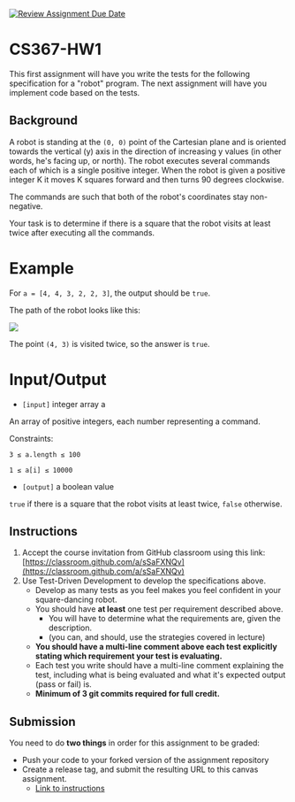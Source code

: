 [![Review Assignment Due Date](https://classroom.github.com/assets/deadline-readme-button-24ddc0f5d75046c5622901739e7c5dd533143b0c8e959d652212380cedb1ea36.svg)](https://classroom.github.com/a/sSaFXNQv)
# CS367-HW1

This first assignment will have you write the tests for the following specification for a "robot" program. The next assignment will have you implement code based on the tests.

## Background

A robot is standing at the `(0, 0)` point of the Cartesian plane and is oriented towards the vertical (y) axis in the direction of increasing y values (in other words, he's facing up, or north). The robot executes several commands each of which is a single positive integer. When the robot is given a positive integer K it moves K squares forward and then turns 90 degrees clockwise.

The commands are such that both of the robot's coordinates stay non-negative.

Your task is to determine if there is a square that the robot visits at least twice after executing all the commands.

# Example

For `a = [4, 4, 3, 2, 2, 3]`, the output should be `true`.

The path of the robot looks like this:

![](https://codefightsuserpics.s3.amazonaws.com/tasks/robotWalk/img/path.png?_tm=1486563151922)

The point `(4, 3)` is visited twice, so the answer is `true`.

# Input/Output

- `[input]` integer array a

An array of positive integers, each number representing a command.

Constraints:

`3 ≤ a.length ≤ 100`

`1 ≤ a[i] ≤ 10000`

- `[output]` a boolean value

`true` if there is a square that the robot visits at least twice, `false` otherwise.

## Instructions

1. Accept the course invitation from GitHub classroom using this link: [https://classroom.github.com/a/sSaFXNQv](https://classroom.github.com/a/sSaFXNQv)
2. Use Test-Driven Development to develop the specifications above.
    - Develop as many tests as you feel makes you feel confident in your square-dancing robot.
    - You should have **at least** one test per requirement described above.
        - You will have to determine what the requirements are, given the description.
        - (you can, and should, use the strategies covered in lecture)
    - **You should have a multi-line comment above each test explicitly stating which requirement your test is evaluating.**
    - Each test you write should have a multi-line comment explaining the test, including what is being evaluated and what it's expected output (pass or fail) is.
    - **Minimum of 3 git commits required for full credit.**

## Submission

You need to do **two things** in order for this assignment to be graded:

- Push your code to your forked version of the assignment repository
- Create a release tag, and submit the resulting URL to this canvas assignment.
    - [Link to instructions](https://docs.github.com/en/repositories/creating-and-managing-repositories/creating-a-repository-from-a-template#:~:text=Creating%20a%20repository%20from%20a%20template%20is%20similar%20to%20forking%20a%20repository%2C%20but%20there%20are%20important%20differences%3A)